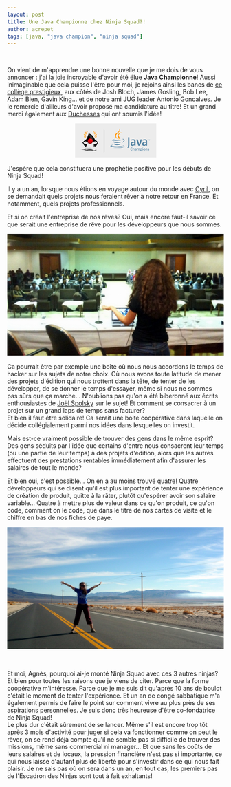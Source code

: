 ```yaml
---
layout: post
title: Une Java Championne chez Ninja Squad?!
author: acrepet
tags: [java, "java champion", "ninja squad"]
---
```

<br/>

On vient de m'apprendre une bonne nouvelle que je me dois de vous annoncer : j'ai la joie incroyable d'avoir été élue <b>Java Championne</b>! Aussi inimaginable que cela puisse l'être pour moi, je rejoins ainsi les bancs de <a href="https://community.oracle.com/docs/DOC-925803">ce collège prestigieux</a>, aux côtés de Josh Bloch, James Gosling, Bob Lee, Adam Bien, Gavin King… et de notre ami JUG leader Antonio Goncalves. Je le remercie d'ailleurs d'avoir proposé ma candidature au titre! Et un grand merci également aux <a href="http://www.duchess-france.org">Duchesses</a> qui ont soumis l'idée!

<p style="text-align:center;"><img class="rounded" src="/assets/images/Java_Champions_clr.gif" alt="Java Champions" /></p>


J'espère que cela constituera une prophétie positive pour les débuts de Ninja Squad!

Il y a un an, lorsque nous étions en voyage autour du monde avec [Cyril](https://ninja-squad.com/team#Cyril), on se demandait quels projets nous feraient rêver à notre retour en France. Et notamment, quels projets professionnels.

Et si on créait l'entreprise de nos rêves? Oui, mais encore faut-il savoir ce que serait une entreprise de rêve pour les développeurs que nous sommes.

<p style="text-align:center;"><img class="img-thumbnail" src="/assets/images/agnes-keynote-indonesia.jpg" alt="Agnès donnant une conférence à l'université Gunardama en Indonésie" /></p>

Ca pourrait être par exemple une boîte où nous nous accordons le temps de hacker sur les sujets de notre choix. Où nous avons toute latitude de mener des projets d'édition qui nous trottent dans la tête, de tenter de les développer, de se donner le temps d'essayer, même si nous ne sommes pas sûrs que ça marche... N'oublions pas qu'on a été biberonné aux écrits enthousiastes de [Joël Spolsky](http://www.joelonsoftware.com) sur le sujet!
Et comment se consacrer à un projet sur un grand laps de temps sans facturer?  
Et bien il faut être solidaire! Ca serait une boite coopérative dans laquelle on décide collégialement parmi nos idées dans lesquelles on investit.

Mais est-ce vraiment possible de trouver des gens dans le même esprit? Des gens séduits par l'idée que certains d'entre nous consacrent leur temps (ou une partie de leur temps) à des projets d'édition, alors que les autres effectuent des prestations rentables immédiatement afin d'assurer les salaires de tout le monde?

Et bien oui, c'est possible... On en a au moins trouvé quatre! Quatre développeurs qui se disent qu'il est plus important de tenter une expérience de création de produit, quitte à la râter, plutôt qu'espérer avoir son salaire variable... Quatre à mettre plus de valeur dans ce qu'on produit, ce qu'on code, comment on le code, que dans le titre de nos cartes de visite et le chiffre en bas de nos fiches de paye.

<p style="text-align:center;"><img class="img-thumbnail" src="/assets/images/agnes-road-movie.jpg" alt="Agnès en voyage autour du monde" /></p>
<br/>

Et moi, Agnès, pourquoi ai-je monté Ninja Squad avec ces 3 autres ninjas?
Et bien pour toutes les raisons que je viens de citer. Parce que la forme coopérative m'intéresse. Parce que je me suis dit qu'après 10 ans de boulot c'était le moment de tenter l'expérience. Et un an de congé sabbatique m'a également permis de faire le point sur comment vivre au plus près de ses aspirations personnelles. Je suis donc très heureuse d'être co-fondatrice de Ninja Squad!  
Le plus dur c'était sûrement de se lancer. Même s'il est encore trop tôt après 3 mois d'activité pour juger si cela va fonctionner comme on peut le rêver, on se rend déjà compte qu'il ne semble pas si difficile de trouver des missions, même sans commercial ni manager... Et que sans les coûts de leurs salaires et de locaux, la pression financière n'est pas si importante, ce qui nous laisse d'autant plus de liberté pour s'investir dans ce qui nous fait plaisir. Je ne sais pas où on sera dans un an, en tout cas, les premiers pas de l'Escadron des Ninjas sont tout à fait exhaltants!
